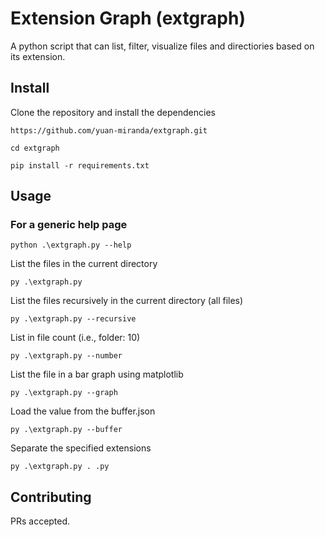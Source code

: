 # Extension Graph (extgraph)

A python script that can list, filter, visualize files and directiories based on its extension.

## Install

Clone the repository and install the dependencies

```
https://github.com/yuan-miranda/extgraph.git
```

```
cd extgraph
```

```
pip install -r requirements.txt
```

## Usage

### For a generic help page

```
python .\extgraph.py --help
```

List the files in the current directory

```
py .\extgraph.py
```

List the files recursively in the current directory (all files)

```
py .\extgraph.py --recursive
```

List in file count (i.e., folder: 10)

```
py .\extgraph.py --number
```

List the file in a bar graph using matplotlib

```
py .\extgraph.py --graph
```

Load the value from the buffer.json

```
py .\extgraph.py --buffer
```

Separate the specified extensions

```
py .\extgraph.py . .py
```

## Contributing

PRs accepted.
